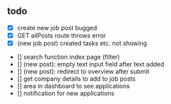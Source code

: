 ## todo
- [X] create new job post bugged
- [x] GET allPosts route throws error
- [x] (new job post) created tasks etc. not showing
- [] search function index page (filter)
- [] (new post): empty text input field after text added 
- [] (new post): redirect to overview after submit
- [] get company details to add to job posts
- [] area in dashboard to see applications
- [] notification for new applications
